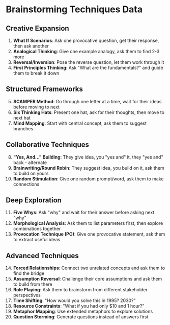 # Brainstorming Techniques Data

## Creative Expansion

1. **What If Scenarios**: Ask one provocative question, get their response, then ask another
2. **Analogical Thinking**: Give one example analogy, ask them to find 2-3 more
3. **Reversal/Inversion**: Pose the reverse question, let them work through it
4. **First Principles Thinking**: Ask "What are the fundamentals?" and guide them to break it down

## Structured Frameworks

5. **SCAMPER Method**: Go through one letter at a time, wait for their ideas before moving to next
6. **Six Thinking Hats**: Present one hat, ask for their thoughts, then move to next hat
7. **Mind Mapping**: Start with central concept, ask them to suggest branches

## Collaborative Techniques

8. **"Yes, And..." Building**: They give idea, you "yes and" it, they "yes and" back - alternate
9. **Brainwriting/Round Robin**: They suggest idea, you build on it, ask them to build on yours
10. **Random Stimulation**: Give one random prompt/word, ask them to make connections

## Deep Exploration

11. **Five Whys**: Ask "why" and wait for their answer before asking next "why"
12. **Morphological Analysis**: Ask them to list parameters first, then explore combinations together
13. **Provocation Technique (PO)**: Give one provocative statement, ask them to extract useful ideas

## Advanced Techniques

14. **Forced Relationships**: Connect two unrelated concepts and ask them to find the bridge
15. **Assumption Reversal**: Challenge their core assumptions and ask them to build from there
16. **Role Playing**: Ask them to brainstorm from different stakeholder perspectives
17. **Time Shifting**: "How would you solve this in 1995? 2030?"
18. **Resource Constraints**: "What if you had only $10 and 1 hour?"
19. **Metaphor Mapping**: Use extended metaphors to explore solutions
20. **Question Storming**: Generate questions instead of answers first
